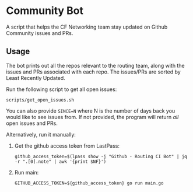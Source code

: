 # Community Bot
A script that helps the CF Networking team stay updated on Github Community issues and PRs.

## Usage
The bot prints out all the repos relevant to the routing team, along with the
issues and PRs associated with each repo. The issues/PRs are sorted by Least
Recently Updated.

Run the following script to get all open issues:
```
scripts/get_open_issues.sh
```

You can also provide `SINCE=N` where N is the number of days back you would like
to see issues from. If not provided, the program will return _all_ open issues and
PRs.

Alternatively, run it manually:

1. Get the github access token from LastPass:
   ```
   github_access_token=$(lpass show -j "Github - Routing CI Bot" | jq -r ".[0].note" | awk '{print $NF}')
   ```

2. Run main:
   ```
   GITHUB_ACCESS_TOKEN=${github_access_token} go run main.go
   ```
